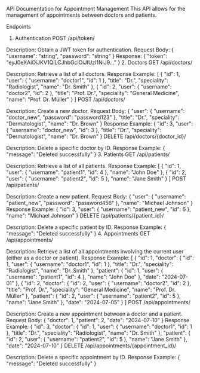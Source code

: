 API Documentation for Appointment Management
This API allows for the management of appointments between doctors and patients.

Endpoints

1. Authentication
   POST /api/token/

Description: Obtain a JWT token for authentication.
Request Body:
{
"username": "string",
"password": "string"
}
Response:
{
"token": "eyJ0eXAiOiJKV1QiLCJhbGciOiJIUzI1NiJ9..."
} 2. Doctors
GET /api/doctors/

Description: Retrieve a list of all doctors.
Response Example:
[
{
"id": 1,
"user": {
"username": "doctor1",
"id": 1
},
"title": "Dr.",
"speciality": "Radiologist",
"name": "Dr. Smith"
},
{
"id": 2,
"user": {
"username": "doctor2",
"id": 2
},
"title": "Prof. Dr.",
"speciality": "General Medicine",
"name": "Prof. Dr. Müller"
}
]
POST /api/doctors/

Description: Create a new doctor.
Request Body:
{
"user": {
"username": "doctor_new",
"password": "password123"
},
"title": "Dr.",
"speciality": "Dermatologist",
"name": "Dr. Brown"
}
Response Example:
{
"id": 3,
"user": {
"username": "doctor_new",
"id": 3
},
"title": "Dr.",
"speciality": "Dermatologist",
"name": "Dr. Brown"
}
DELETE /api/doctors/{doctor_id}/

Description: Delete a specific doctor by ID.
Response Example:
{
"message": "Deleted successfully"
} 3. Patients
GET /api/patients/

Description: Retrieve a list of all patients.
Response Example:
[
{
"id": 1,
"user": {
"username": "patient1",
"id": 4
},
"name": "John Doe"
},
{
"id": 2,
"user": {
"username": "patient2",
"id": 5
},
"name": "Jane Smith"
}
]
POST /api/patients/

Description: Create a new patient.
Request Body:
{
"user": {
"username": "patient_new",
"password": "password456"
},
"name": "Michael Johnson"
}
Response Example:
{
"id": 3,
"user": {
"username": "patient_new",
"id": 6
},
"name": "Michael Johnson"
}
DELETE /api/patients/{patient_id}/

Description: Delete a specific patient by ID.
Response Example:
{
"message": "Deleted successfully"
} 4. Appointments
GET /api/appointments/

Description: Retrieve a list of all appointments involving the current user (either as a doctor or patient).
Response Example:
[
{
"id": 1,
"doctor": {
"id": 1,
"user": {
"username": "doctor1",
"id": 1
},
"title": "Dr.",
"speciality": "Radiologist",
"name": "Dr. Smith"
},
"patient": {
"id": 1,
"user": {
"username": "patient1",
"id": 4
},
"name": "John Doe"
},
"date": "2024-07-01"
},
{
"id": 2,
"doctor": {
"id": 2,
"user": {
"username": "doctor2",
"id": 2
},
"title": "Prof. Dr.",
"speciality": "General Medicine",
"name": "Prof. Dr. Müller"
},
"patient": {
"id": 2,
"user": {
"username": "patient2",
"id": 5
},
"name": "Jane Smith"
},
"date": "2024-07-05"
}
]
POST /api/appointments/

Description: Create a new appointment between a doctor and a patient.
Request Body:
{
"doctor": 1,
"patient": 2,
"date": "2024-07-10"
}
Response Example:
{
"id": 3,
"doctor": {
"id": 1,
"user": {
"username": "doctor1",
"id": 1
},
"title": "Dr.",
"speciality": "Radiologist",
"name": "Dr. Smith"
},
"patient": {
"id": 2,
"user": {
"username": "patient2",
"id": 5
},
"name": "Jane Smith"
},
"date": "2024-07-10"
}
DELETE /api/appointments/{appointment_id}/

Description: Delete a specific appointment by ID.
Response Example:
{
"message": "Deleted successfully"
}
